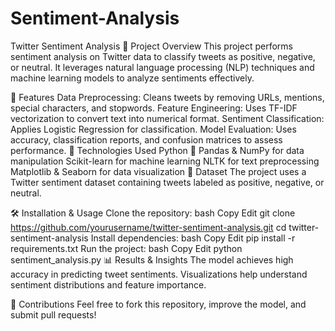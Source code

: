 # Sentiment-Analysis
Twitter Sentiment Analysis
📌 Project Overview
This project performs sentiment analysis on Twitter data to classify tweets as positive, negative, or neutral. It leverages natural language processing (NLP) techniques and machine learning models to analyze sentiments effectively.

🚀 Features
Data Preprocessing: Cleans tweets by removing URLs, mentions, special characters, and stopwords.
Feature Engineering: Uses TF-IDF vectorization to convert text into numerical format.
Sentiment Classification: Applies Logistic Regression for classification.
Model Evaluation: Uses accuracy, classification reports, and confusion matrices to assess performance.
🔧 Technologies Used
Python 🐍
Pandas & NumPy for data manipulation
Scikit-learn for machine learning
NLTK for text preprocessing
Matplotlib & Seaborn for data visualization
📂 Dataset
The project uses a Twitter sentiment dataset containing tweets labeled as positive, negative, or neutral.

🛠 Installation & Usage
Clone the repository:
bash
Copy
Edit
git clone https://github.com/yourusername/twitter-sentiment-analysis.git
cd twitter-sentiment-analysis
Install dependencies:
bash
Copy
Edit
pip install -r requirements.txt
Run the project:
bash
Copy
Edit
python sentiment_analysis.py
📊 Results & Insights
The model achieves high accuracy in predicting tweet sentiments. Visualizations help understand sentiment distributions and feature importance.

🤝 Contributions
Feel free to fork this repository, improve the model, and submit pull requests!
